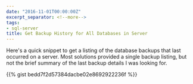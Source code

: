 ```yaml
---
date: "2016-11-01T00:00:00Z"
excerpt_separator: <!--more-->
tags:
- sql-server
title: Get Backup History for All Databases in Server
---
```


Here's a quick snippet to get a listing of the database backups that last occurred on a server. Most solutions provided a single backup listing, but not the brief summary of the last backup details I was looking for.
<!--more-->
{{% gist bedd7f2d57384dacbe02e8692922236f %}}
